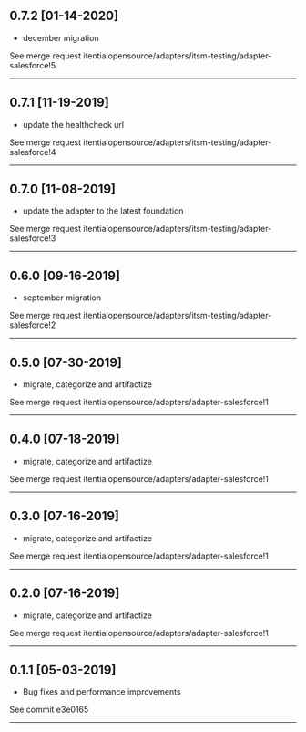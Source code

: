 
## 0.7.2 [01-14-2020]

* december migration

See merge request itentialopensource/adapters/itsm-testing/adapter-salesforce!5

---

## 0.7.1 [11-19-2019]

* update the healthcheck url

See merge request itentialopensource/adapters/itsm-testing/adapter-salesforce!4

---

## 0.7.0 [11-08-2019]

* update the adapter to the latest foundation

See merge request itentialopensource/adapters/itsm-testing/adapter-salesforce!3

---

## 0.6.0 [09-16-2019]

* september migration

See merge request itentialopensource/adapters/itsm-testing/adapter-salesforce!2

---
## 0.5.0 [07-30-2019]
* migrate, categorize and artifactize

See merge request itentialopensource/adapters/adapter-salesforce!1

---

## 0.4.0 [07-18-2019]
* migrate, categorize and artifactize

See merge request itentialopensource/adapters/adapter-salesforce!1

---

## 0.3.0 [07-16-2019]
* migrate, categorize and artifactize

See merge request itentialopensource/adapters/adapter-salesforce!1

---

## 0.2.0 [07-16-2019]
* migrate, categorize and artifactize

See merge request itentialopensource/adapters/adapter-salesforce!1

---

## 0.1.1 [05-03-2019]
* Bug fixes and performance improvements

See commit e3e0165

---
